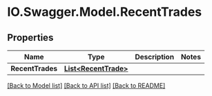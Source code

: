 # IO.Swagger.Model.RecentTrades
## Properties

Name | Type | Description | Notes
------------ | ------------- | ------------- | -------------
**RecentTrades** | [**List&lt;RecentTrade&gt;**](RecentTrade.md) |  | 

[[Back to Model list]](../README.md#documentation-for-models) [[Back to API list]](../README.md#documentation-for-api-endpoints) [[Back to README]](../README.md)

